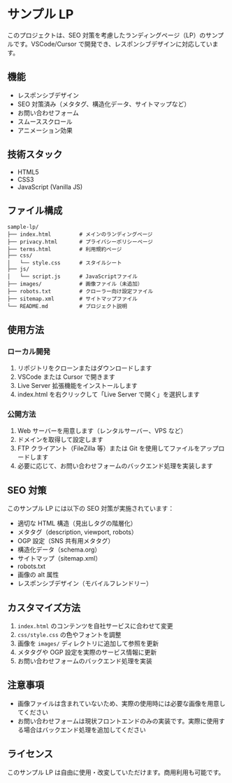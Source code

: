 # サンプル LP

このプロジェクトは、SEO 対策を考慮したランディングページ（LP）のサンプルです。VSCode/Cursor で開発でき、レスポンシブデザインに対応しています。

## 機能

- レスポンシブデザイン
- SEO 対策済み（メタタグ、構造化データ、サイトマップなど）
- お問い合わせフォーム
- スムーススクロール
- アニメーション効果

## 技術スタック

- HTML5
- CSS3
- JavaScript (Vanilla JS)

## ファイル構成

```
sample-lp/
├── index.html         # メインのランディングページ
├── privacy.html       # プライバシーポリシーページ
├── terms.html         # 利用規約ページ
├── css/
│   └── style.css      # スタイルシート
├── js/
│   └── script.js      # JavaScriptファイル
├── images/            # 画像ファイル（未追加）
├── robots.txt         # クローラー向け設定ファイル
├── sitemap.xml        # サイトマップファイル
└── README.md          # プロジェクト説明
```

## 使用方法

### ローカル開発

1. リポジトリをクローンまたはダウンロードします
2. VSCode または Cursor で開きます
3. Live Server 拡張機能をインストールします
4. index.html を右クリックして「Live Server で開く」を選択します

### 公開方法

1. Web サーバーを用意します（レンタルサーバー、VPS など）
2. ドメインを取得して設定します
3. FTP クライアント（FileZilla 等）または Git を使用してファイルをアップロードします
4. 必要に応じて、お問い合わせフォームのバックエンド処理を実装します

## SEO 対策

このサンプル LP には以下の SEO 対策が実施されています：

- 適切な HTML 構造（見出しタグの階層化）
- メタタグ（description, viewport, robots）
- OGP 設定（SNS 共有用メタタグ）
- 構造化データ（schema.org）
- サイトマップ（sitemap.xml）
- robots.txt
- 画像の alt 属性
- レスポンシブデザイン（モバイルフレンドリー）

## カスタマイズ方法

1. `index.html` のコンテンツを自社サービスに合わせて変更
2. `css/style.css` の色やフォントを調整
3. 画像を `images/` ディレクトリに追加して参照を更新
4. メタタグや OGP 設定を実際のサービス情報に更新
5. お問い合わせフォームのバックエンド処理を実装

## 注意事項

- 画像ファイルは含まれていないため、実際の使用時には必要な画像を用意してください
- お問い合わせフォームは現状フロントエンドのみの実装です。実際に使用する場合はバックエンド処理を追加してください

## ライセンス

このサンプル LP は自由に使用・改変していただけます。商用利用も可能です。
